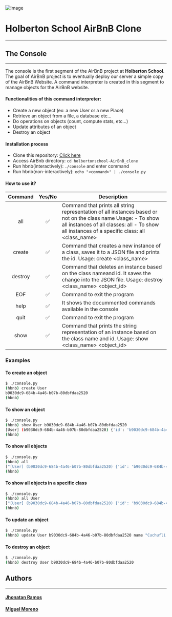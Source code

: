 ![image](https://user-images.githubusercontent.com/98335124/177196137-35b5a657-1f9d-45b3-8e96-45a0fd659660.png)

# Holberton School AirBnB Clone
***
## The Console
***

The console is the first segment of the AirBnB project at **Holberton School**. The goal of AirBnB project is to eventually deploy our server a simple copy of the AirBnB Website. A command interpreter is created in this segment to manage objects for the AirBnB website.

#### Functionalities of this command interpreter:
- Create a new object (ex: a new User or a new Place)
- Retrieve an object from a file, a database etc...
- Do operations on objects (count, compute stats, etc...)
- Update attributes of an object
- Destroy an object

####  Installation process
- Clone this repository: [Click here](https://github.com/TATTANRAM0X/holbertonschool-AirBnB_clone)
- Access AirBnb directory: `cd holbertonschool-AirBnB_clone`
- Run hbnb(interactively): `./console` and enter command
- Run hbnb(non-interactively): `echo "<command>" | ./console.py`

#### How to use it?
| Command | Yes/No | Description |
| :------------: | :------------: | ------------ |
| all  | ✅  | Command that prints all string representation of all instances based or not on the class name Usage: - To show all instances of all classes: all - To show all instances of a specific class: all <class_name> |
| create | ✅ | Command that creates a new instance of a class, saves it to a JSON file and prints the id. Usage: create <class_name> |
| destroy | ✅ | Command that deletes an instance based on the class nameand id. It saves the change into the JSON file. Usage: destroy <class_name> <object_id> |
| EOF | ✅ | Command to exit the program  |
| help  | ✅  | It shows the docummented commands available in the console |
| quit | ✅ | Command to exit the program |
| show | ✅  | Command that prints the string representation of an instance based on the class name and id. Usage: show <class_name> <object_id> |

### Examples

#### To create an object

```sh
$ ./console.py
(hbnb) create User
b9030dc9-684b-4a46-b07b-80dbfdaa2520
(hbnb)
```

#### To show an object

```sh
$ ./console.py
(hbnb) show User b9030dc9-684b-4a46-b07b-80dbfdaa2520
[User] (b9030dc9-684b-4a46-b07b-80dbfdaa2520) {'id': 'b9030dc9-684b-4a46-b07b-80dbfdaa2520', 'created_at': datetime.datetime(2021, 11, 14, 17, 0, 55, 901449), 'updated_at': datetime.datetime(2021, 11, 14, 17, 0, 55, 901503)}
(hbnb)
```

#### To show all objects

```sh
$ ./console.py
(hbnb) all
["[User] (b9030dc9-684b-4a46-b07b-80dbfdaa2520) {'id': 'b9030dc9-684b-4a46-b07b-80dbfdaa2520', 'created_at': datetime.datetime(2021, 11, 14, 17, 0, 55, 901449), 'updated_at': datetime.datetime(2021, 11, 14, 17, 0, 55, 901503)}", "[BaseModel] (4cf77954-028f-4803-8f53-4af034b03f22) {'id': '4cf77954-028f-4803-8f53-4af034b03f22', 'created_at': datetime.datetime(2021, 11, 14, 17, 2, 54, 683749), 'updated_at': datetime.datetime(2021, 11, 14, 17, 2, 54, 683779)}", "[Place] (513cb484-c2dd-401d-a3a3-3383186b1ada) {'id': '513cb484-c2dd-401d-a3a3-3383186b1ada', 'created_at': datetime.datetime(2021, 11, 14, 17, 3, 10, 493671), 'updated_at': datetime.datetime(2021, 11, 14, 17, 3, 10, 493711)}"]
(hbnb)
```

#### To show all objects in a specific class

```sh
$ ./console.py
(hbnb) all User
["[User] (b9030dc9-684b-4a46-b07b-80dbfdaa2520) {'id': 'b9030dc9-684b-4a46-b07b-80dbfdaa2520', 'created_at': datetime.datetime(2021, 11, 14, 17, 0, 55, 901449), 'updated_at': datetime.datetime(2021, 11, 14, 17, 0, 55, 901503)}"]
(hbnb)
```

#### To update an object

```sh
$ ./console.py
(hbnb) update User b9030dc9-684b-4a46-b07b-80dbfdaa2520 name "Cuchufli Antonio"
```

#### To destroy an object

```sh
$ ./console.py
(hbnb) destroy User b9030dc9-684b-4a46-b07b-80dbfdaa2520
```

## Authors
***
#### **[Jhonatan Ramos](https://github.com/TATTANRAM0X "Jhonatan Ramos")**
#### **[Miguel Moreno](https://github.com/miguel5219 "Miguel Moreno")**